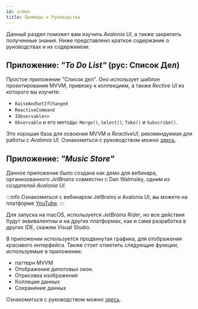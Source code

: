 ```yaml
---
id: index
title: Примеры и Руководства
---
```


Данный раздел поможет вам изучить _Avalonia UI_, а также закрепить полученные знания.
Ниже представлено краткое содержание о руководствах и их содержимом:

## Приложение: *"To Do List"* (рус: Список Дел)

Простое приложение "Список дел". Оно использует шаблон проектирования MVVM,
привязку к коллекциям, а также _Rective UI_ из которого вы изучите:

* `RaiseAndSetIfChanged`
* `ReactiveCommand`
* `IObservable<>`
* `Observable` и его методы: `Merge()`, `Select()`, `Take()` и `Subscribe()`.

Это хорошая база для освоения MVVM и _ReactiveUI_, рекомендуемая для работы с _Avalonia UI_.
Ознакомиться с руководством можно [здесь](./todo-list-app/).

## Приложение: *"Music Store"*

Данное приложение было создана как демо для вебинара,
организованного _JetBrains_ совместно с Dan Walmsley, одним из создателей _Avalonia UI_.


:::info
Ознакомиться с вебинаром JetBrains и Avalonia UI, вы можете на платформе [YouTube](https://www.youtube.com/watch?v=kZCIporjJ70).
:::

Для запуска на macOS, используется _JetBrains Rider_,
но все действия будут эквивалентны и на других платформах, 
как и сама разработка в других IDE, скажем Visual Studio.

В приложении используется продвинутая графика, для отображения красивого интерфейса.
Также стоит отметить следующие функции, используемые в приложении:
* паттерн MVVM
* Отображение дилоговых окон.
* Отрисовка изображения
* Коллеции данных
* Сохранение данных

Ознакомиться с руководством можно [здесь](./music-store-app/).
